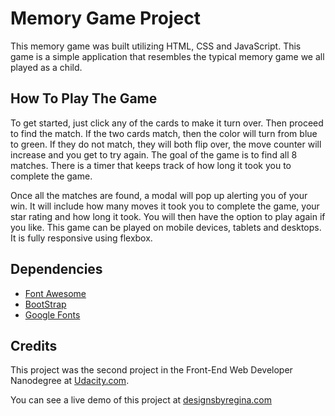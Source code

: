 # Memory Game Project

This memory game was built utilizing HTML, CSS and JavaScript. This game is a simple application that resembles the typical memory game we all played as a child.

## How To Play The Game

To get started, just click any of the cards to make it turn over. Then proceed to find the match. If the two cards match, then the color will turn from blue to green. If they do not match, they will both flip over, the move counter will increase and you get to try again. The goal of the game is to find all 8 matches. There is a timer that keeps track of how long it took you to complete the game. 

Once all the matches are found, a modal will pop up alerting you of your win. It will include how many moves it took you to complete the game, your star rating and how long it took. You will then have the option to play again if you like. This game can be played on mobile devices, tablets and desktops. It is fully responsive using flexbox.

## Dependencies
- [Font Awesome](https://fontawesome.com/)
- [BootStrap](https://getbootstrap.com/docs/4.0/getting-started/introduction/)
- [Google Fonts](https://fonts.google.com/)

## Credits

This project was the second project in the Front-End Web Developer Nanodegree at [Udacity.com](https://www.udacity.com/). 

You can see a live demo of this project at [designsbyregina.com](http://www.designsbyregina.com/projects/memorygame/index.html)
